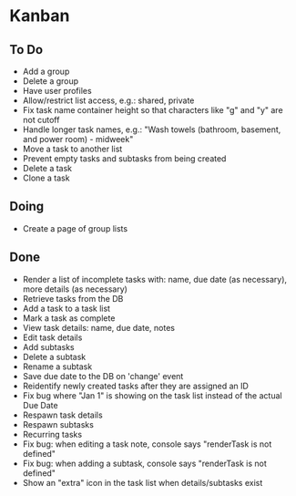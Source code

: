 # Kanban

## To Do
- Add a group
- Delete a group
- Have user profiles
- Allow/restrict list access, e.g.: shared, private
- Fix task name container height so that characters like "g" and "y" are not cutoff
- Handle longer task names, e.g.: "Wash towels (bathroom, basement, and power room) - midweek"
- Move a task to another list
- Prevent empty tasks and subtasks from being created
- Delete a task
- Clone a task

## Doing
- Create a page of group lists

## Done
- Render a list of incomplete tasks with: name, due date (as necessary), more details (as necessary)
- Retrieve tasks from the DB
- Add a task to a task list
- Mark a task as complete
- View task details: name, due date, notes
- Edit task details
- Add subtasks
- Delete a subtask
- Rename a subtask
- Save due date to the DB on 'change' event
- Reidentify newly created tasks after they are assigned an ID
- Fix bug where "Jan 1" is showing on the task list instead of the actual Due Date
- Respawn task details
- Respawn subtasks
- Recurring tasks
- Fix bug: when editing a task note, console says "renderTask is not defined"
- Fix bug: when adding a subtask, console says "renderTask is not defined"
- Show an "extra" icon in the task list when details/subtasks exist
